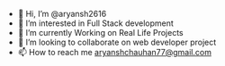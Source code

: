 - 👋 Hi, I’m @aryansh2616
- 👀 I’m interested in Full Stack development
- 🌱 I’m currently Working on Real Life Projects
- 💞️ I’m looking to collaborate on web developer project
- 📫 How to reach me aryanshchauhan77@gmail.com

<!---
aryansh2616/aryansh2616 is a ✨ special ✨ repository because its `README.md` (this file) appears on your GitHub profile.
You can click the Preview link to take a look at your changes.
--->
